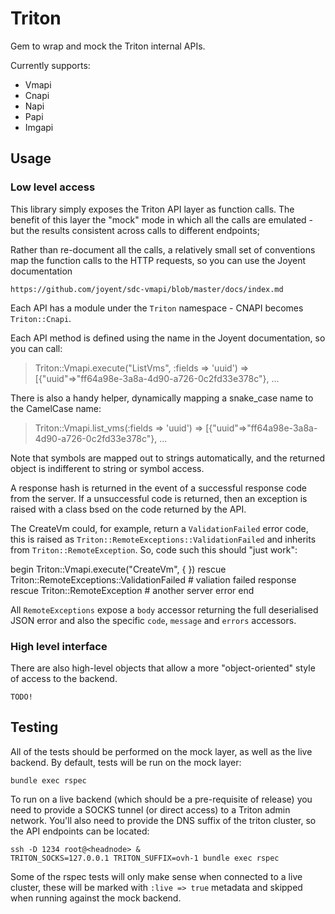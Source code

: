 # Triton

Gem to wrap and mock the Triton internal APIs.

Currently supports:

 * Vmapi
 * Cnapi
 * Napi
 * Papi
 * Imgapi

## Usage

### Low level access

This library simply exposes the Triton API layer as function calls. The benefit of this layer the "mock" mode in which all the calls are emulated - but the results consistent across calls to different endpoints;

Rather than re-document all the calls, a relatively small set of conventions map the function calls to the HTTP requests, so you can use the Joyent documentation

    https://github.com/joyent/sdc-vmapi/blob/master/docs/index.md

Each API has a module under the `Triton` namespace - CNAPI becomes `Triton::Cnapi`.

Each API method is defined using the name in the Joyent documentation, so you can call:

  > Triton::Vmapi.execute("ListVms", :fields => 'uuid')
  => [{"uuid"=>"ff64a98e-3a8a-4d90-a726-0c2fd33e378c"}, ...

There is also a handy helper, dynamically mapping a snake_case name to the CamelCase name:

  > Triton::Vmapi.list_vms(:fields => 'uuid')
  => [{"uuid"=>"ff64a98e-3a8a-4d90-a726-0c2fd33e378c"}, ...

Note that symbols are mapped out to strings automatically, and the returned object is indifferent to string or symbol access.

A response hash is returned in the event of a successful response code from the server. If a unsuccessful code is returned, then an exception is raised with a class bsed on the code returned by the API.

The CreateVm could, for example, return a `ValidationFailed` error code, this is raised as `Triton::RemoteExceptions::ValidationFailed` and inherits from `Triton::RemoteException`. So, code such this should "just work":

  begin
    Triton::Vmapi.execute("CreateVm", { })
  rescue Triton::RemoteExceptions::ValidationFailed
    # valiation failed response
  rescue Triton::RemoteException
    # another server error
  end

All `RemoteExceptions` expose a `body` accessor returning the full deserialised JSON error and also the specific `code`, `message` and `errors` accessors.

### High level interface

There are also high-level objects that allow a more "object-oriented" style of access to the backend.

    TODO!

## Testing

All of the tests should be performed on the mock layer, as well as the live backend. By default, tests will be run on the mock layer:

    bundle exec rspec


To run on a live backend (which should be a pre-requisite of release) you need to provide a SOCKS tunnel (or direct access) to a Triton admin network. You'll also need to provide the DNS suffix of the triton cluster, so the API endpoints can be located:

    ssh -D 1234 root@<headnode> &
    TRITON_SOCKS=127.0.0.1 TRITON_SUFFIX=ovh-1 bundle exec rspec

Some of the rspec tests will only make sense when connected to a live cluster, these will be marked with `:live => true` metadata and skipped when running against the mock backend.


